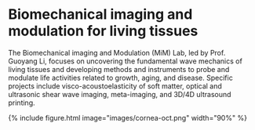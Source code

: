 ---
---
# Biomechanical imaging and modulation for living tissues
The Biomechanical imaging and Modulation (MiM) Lab, led by Prof. Guoyang Li, focuses on uncovering the fundamental wave mechanics of living tissues and developing methods and instruments to probe and modulate life activities related to growth, aging, and disease. Specific projects include visco-acoustoelasticity of soft matter, optical and ultrasonic shear wave imaging, meta-imaging, and 3D/4D ultrasound printing.

{%
  include figure.html
  image="images/cornea-oct.png"
  width="90%"
%}
